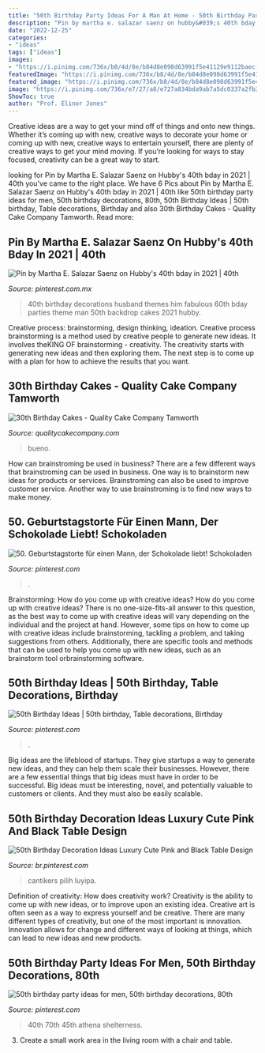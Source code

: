```yaml
---
title: "50th Birthday Party Ideas For A Man At Home - 50th Birthday Party Ideas For Men, 50th Birthday Decorations, 80th"
description: "Pin by martha e. salazar saenz on hubby&#039;s 40th bday in 2021"
date: "2022-12-25"
categories:
- "ideas"
tags: ["ideas"]
images:
- "https://i.pinimg.com/736x/b8/4d/8e/b84d8e098d63991f5e41129e9112baec--th-birthday.jpg"
featuredImage: "https://i.pinimg.com/736x/b8/4d/8e/b84d8e098d63991f5e41129e9112baec--th-birthday.jpg"
featured_image: "https://i.pinimg.com/736x/b8/4d/8e/b84d8e098d63991f5e41129e9112baec--th-birthday.jpg"
image: "https://i.pinimg.com/736x/e7/27/a8/e727a834bda9ab7a5dc0337a2fb3b30c.jpg"
ShowToc: true
author: "Prof. Elinor Jones"
---
```



Creative ideas are a way to get your mind off of things and onto new things. Whether it’s coming up with new, creative ways to decorate your home or coming up with new, creative ways to entertain yourself, there are plenty of creative ways to get your mind moving. If you’re looking for ways to stay focused, creativity can be a great way to start.

	

		
looking for Pin by Martha E. Salazar Saenz on Hubby&#039;s 40th bday in 2021 | 40th you've came to the right place. We have 6 Pics about Pin by Martha E. Salazar Saenz on Hubby&#039;s 40th bday in 2021 | 40th like 50th birthday party ideas for men, 50th birthday decorations, 80th, 50th Birthday Ideas | 50th birthday, Table decorations, Birthday and also 30th Birthday Cakes - Quality Cake Company Tamworth. Read more:
		
    
## Pin By Martha E. Salazar Saenz On Hubby&#039;s 40th Bday In 2021 | 40th

<img loading=lazy src="https://i.pinimg.com/736x/18/ac/d0/18acd0b933e9193c7561eba75d42d4b8.jpg" onerror="this.onerror=null;this.src='https://tse2.mm.bing.net/th?id=OIP.r3-W0Ze1dbaG2i99CUSRIgHaHS&amp;pid=15.1';" alt="Pin by Martha E. Salazar Saenz on Hubby&#039;s 40th bday in 2021 | 40th">

_Source: pinterest.com.mx_

>40th birthday decorations husband themes him fabulous 60th bday parties theme man 50th backdrop cakes 2021 hubby. 

	

Creative process: brainstorming, design thinking, ideation.
Creative process brainstorming is a method used by creative people to generate new ideas. It involves theKING OF brainstorming - creativity. The creativity starts with generating new ideas and then exploring them. The next step is to come up with a plan for how to achieve the results that you want.

    
## 30th Birthday Cakes - Quality Cake Company Tamworth

<img loading=lazy src="https://w2d8a5y9.stackpathcdn.com/wp-content/uploads/2019/12/chocolate-drip-bueno-657x1030.jpg" onerror="this.onerror=null;this.src='https://tse2.mm.bing.net/th?id=OIP.Rxr2yy99KivaiXqUU2qoPwHaLn&amp;pid=15.1';" alt="30th Birthday Cakes - Quality Cake Company Tamworth">

_Source: qualitycakecompany.com_

>bueno. 

	

How can brainstroming be used in business?
There are a few different ways that brainstroming can be used in business. One way is to brainstorm new ideas for products or services. Brainstroming can also be used to improve customer service. Another way to use brainstroming is to find new ways to make money.

    
## 50. Geburtstagstorte Für Einen Mann, Der Schokolade Liebt! Schokoladen

<img loading=lazy src="https://i.pinimg.com/736x/e7/27/a8/e727a834bda9ab7a5dc0337a2fb3b30c.jpg" onerror="this.onerror=null;this.src='https://tse4.mm.bing.net/th?id=OIP.0rIwixrMlOMCneWpFpEQ0QHaJ3&amp;pid=15.1';" alt="50. Geburtstagstorte für einen Mann, der Schokolade liebt! Schokoladen">

_Source: pinterest.com_

>. 

	

Brainstorming: How do you come up with creative ideas?
How do you come up with creative ideas?
There is no one-size-fits-all answer to this question, as the best way to come up with creative ideas will vary depending on the individual and the project at hand. However, some tips on how to come up with creative ideas include brainstorming, tackling a problem, and taking suggestions from others. Additionally, there are specific tools and methods that can be used to help you come up with new ideas, such as an brainstorm tool orbrainstorming software.

    
## 50th Birthday Ideas | 50th Birthday, Table Decorations, Birthday

<img loading=lazy src="https://i.pinimg.com/736x/57/62/21/576221774e867fd49bbd2a9f152e68de.jpg" onerror="this.onerror=null;this.src='https://tse3.mm.bing.net/th?id=OIP.0K9vtAi-U_4GZ8sotCAmGAHaJ3&amp;pid=15.1';" alt="50th Birthday Ideas | 50th birthday, Table decorations, Birthday">

_Source: pinterest.com_

>. 

	

Big ideas are the lifeblood of startups. They give startups a way to generate new ideas, and they can help them scale their businesses. However, there are a few essential things that big ideas must have in order to be successful. Big ideas must be interesting, novel, and potentially valuable to customers or clients. And they must also be easily scalable.

    
## 50th Birthday Decoration Ideas Luxury Cute Pink And Black Table Design

<img loading=lazy src="https://i.pinimg.com/736x/25/40/a6/2540a621a0852fa607a0944ae038b3c8.jpg" onerror="this.onerror=null;this.src='https://tse3.mm.bing.net/th?id=OIP.Mexlm1AVdd754LrAqOMu9AHaJ4&amp;pid=15.1';" alt="50th Birthday Decoration Ideas Luxury Cute Pink and Black Table Design">

_Source: br.pinterest.com_

>cantikers pilih luyipa. 

	

Definition of creativity: How does creativity work?
Creativity is the ability to come up with new ideas, or to improve upon an existing idea. Creative art is often seen as a way to express yourself and be creative. There are many different types of creativity, but one of the most important is innovation. Innovation allows for change and different ways of looking at things, which can lead to new ideas and new products.

    
## 50th Birthday Party Ideas For Men, 50th Birthday Decorations, 80th

<img loading=lazy src="https://i.pinimg.com/736x/b8/4d/8e/b84d8e098d63991f5e41129e9112baec--th-birthday.jpg" onerror="this.onerror=null;this.src='https://tse3.mm.bing.net/th?id=OIP.4zMle9-HMw2bVlOuvlK5YAHaJ3&amp;pid=15.1';" alt="50th birthday party ideas for men, 50th birthday decorations, 80th">

_Source: pinterest.com_

>40th 70th 45th athena shelterness. 

	

3. Create a small work area in the living room with a chair and table. 

